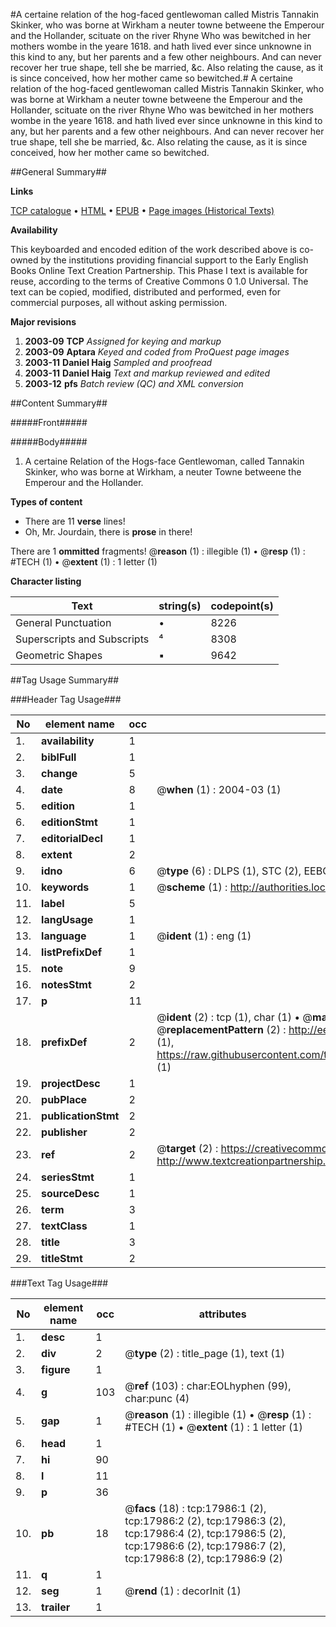 #A certaine relation of the hog-faced gentlewoman called Mistris Tannakin Skinker, who was borne at Wirkham a neuter towne betweene the Emperour and the Hollander, scituate on the river Rhyne Who was bewitched in her mothers wombe in the yeare 1618. and hath lived ever since unknowne in this kind to any, but her parents and a few other neighbours. And can never recover her true shape, tell she be married, &c. Also relating the cause, as it is since conceived, how her mother came so bewitched.#
A certaine relation of the hog-faced gentlewoman called Mistris Tannakin Skinker, who was borne at Wirkham a neuter towne betweene the Emperour and the Hollander, scituate on the river Rhyne Who was bewitched in her mothers wombe in the yeare 1618. and hath lived ever since unknowne in this kind to any, but her parents and a few other neighbours. And can never recover her true shape, tell she be married, &c. Also relating the cause, as it is since conceived, how her mother came so bewitched.

##General Summary##

**Links**

[TCP catalogue](http://www.ota.ox.ac.uk/tcp/)  • 
[HTML](http://tei.it.ox.ac.uk/tcp/Texts-HTML/free/A12/A12308.html)  • 
[EPUB](http://tei.it.ox.ac.uk/tcp/Texts-EPUB/free/A12/A12308.epub) • 
[Page images (Historical Texts)](https://data.historicaltexts.jisc.ac.uk/view?pubId=eebo-99852653e&pageId=eebo-99852653e-17986-1)

**Availability**

This keyboarded and encoded edition of the
	       work described above is co-owned by the institutions
	       providing financial support to the Early English Books
	       Online Text Creation Partnership. This Phase I text is
	       available for reuse, according to the terms of Creative
	       Commons 0 1.0 Universal. The text can be copied,
	       modified, distributed and performed, even for
	       commercial purposes, all without asking permission.

**Major revisions**

1. __2003-09__ __TCP__ *Assigned for keying and markup*
1. __2003-09__ __Aptara__ *Keyed and coded from ProQuest page images*
1. __2003-11__ __Daniel Haig__ *Sampled and proofread*
1. __2003-11__ __Daniel Haig__ *Text and markup reviewed and edited*
1. __2003-12__ __pfs__ *Batch review (QC) and XML conversion*

##Content Summary##

#####Front#####

#####Body#####

1. A certaine Relation of the
Hogs-face Gentlewoman, called Tannakin
Skinker, who was borne at Wirkham, a neuter
Towne betweene the Emperour and
the Hollander.

**Types of content**

  * There are 11 **verse** lines!
  * Oh, Mr. Jourdain, there is **prose** in there!

There are 1 **ommitted** fragments! 
 @__reason__ (1) : illegible (1)  •  @__resp__ (1) : #TECH (1)  •  @__extent__ (1) : 1 letter (1)

**Character listing**


|Text|string(s)|codepoint(s)|
|---|---|---|
|General Punctuation|•|8226|
|Superscripts             and Subscripts|⁴|8308|
|Geometric Shapes|▪|9642|

##Tag Usage Summary##

###Header Tag Usage###

|No|element name|occ|attributes|
|---|---|---|---|
|1.|__availability__|1||
|2.|__biblFull__|1||
|3.|__change__|5||
|4.|__date__|8| @__when__ (1) : 2004-03 (1)|
|5.|__edition__|1||
|6.|__editionStmt__|1||
|7.|__editorialDecl__|1||
|8.|__extent__|2||
|9.|__idno__|6| @__type__ (6) : DLPS (1), STC (2), EEBO-CITATION (1), PROQUEST (1), VID (1)|
|10.|__keywords__|1| @__scheme__ (1) : http://authorities.loc.gov/ (1)|
|11.|__label__|5||
|12.|__langUsage__|1||
|13.|__language__|1| @__ident__ (1) : eng (1)|
|14.|__listPrefixDef__|1||
|15.|__note__|9||
|16.|__notesStmt__|2||
|17.|__p__|11||
|18.|__prefixDef__|2| @__ident__ (2) : tcp (1), char (1)  •  @__matchPattern__ (2) : ([0-9\-]+):([0-9IVX]+) (1), (.+) (1)  •  @__replacementPattern__ (2) : http://eebo.chadwyck.com/downloadtiff?vid=$1&page=$2 (1), https://raw.githubusercontent.com/textcreationpartnership/Texts/master/tcpchars.xml#$1 (1)|
|19.|__projectDesc__|1||
|20.|__pubPlace__|2||
|21.|__publicationStmt__|2||
|22.|__publisher__|2||
|23.|__ref__|2| @__target__ (2) : https://creativecommons.org/publicdomain/zero/1.0/ (1), http://www.textcreationpartnership.org/docs/. (1)|
|24.|__seriesStmt__|1||
|25.|__sourceDesc__|1||
|26.|__term__|3||
|27.|__textClass__|1||
|28.|__title__|3||
|29.|__titleStmt__|2||


###Text Tag Usage###

|No|element name|occ|attributes|
|---|---|---|---|
|1.|__desc__|1||
|2.|__div__|2| @__type__ (2) : title_page (1), text (1)|
|3.|__figure__|1||
|4.|__g__|103| @__ref__ (103) : char:EOLhyphen (99), char:punc (4)|
|5.|__gap__|1| @__reason__ (1) : illegible (1)  •  @__resp__ (1) : #TECH (1)  •  @__extent__ (1) : 1 letter (1)|
|6.|__head__|1||
|7.|__hi__|90||
|8.|__l__|11||
|9.|__p__|36||
|10.|__pb__|18| @__facs__ (18) : tcp:17986:1 (2), tcp:17986:2 (2), tcp:17986:3 (2), tcp:17986:4 (2), tcp:17986:5 (2), tcp:17986:6 (2), tcp:17986:7 (2), tcp:17986:8 (2), tcp:17986:9 (2)|
|11.|__q__|1||
|12.|__seg__|1| @__rend__ (1) : decorInit (1)|
|13.|__trailer__|1||
